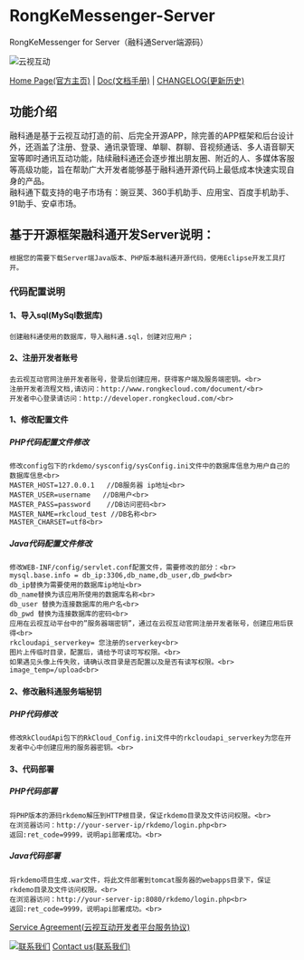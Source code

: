 # RongKeMessenger-Server
RongKeMessenger for Server（融科通Server端源码）

![云视互动](http://www.rongkecloud.com/skin/simple/img/logo-small.png)

[Home Page(官方主页)](http://www.rongkecloud.com) | [Doc(文档手册)](http://www.rongkecloud.com/download/rongketong/doc.zip) |  [CHANGELOG(更新历史)](https://github.com/rongkecloud/RongKeMessenger-Server/blob/master/CHANGELOG.md)

## 功能介绍
  融科通是基于云视互动打造的前、后完全开源APP，除完善的APP框架和后台设计外，还涵盖了注册、登录、通讯录管理、单聊、群聊、音视频通话、多人语音聊天室等即时通讯互动功能，陆续融科通还会逐步推出朋友圈、附近的人、多媒体客服等高级功能，旨在帮助广大开发者能够基于融科通开源代码上最低成本快速实现自身的产品。<br/>
融科通下载支持的电子市场有：豌豆荚、360手机助手、应用宝、百度手机助手、91助手、安卓市场。

## 基于开源框架融科通开发Server说明：

    根据您的需要下载Server端Java版本、PHP版本融科通开源代码，使用Eclipse开发工具打开。

### 代码配置说明 <br>
#### 1、导入sql(MySql数据库)
    创建融科通使用的数据库，导入融科通.sql，创建对应用户；
#### 2、注册开发者账号<br/>
    去云视互动官网注册开发者账号，登录后创建应用，获得客户端及服务端密钥。<br>
    注册开发者流程文档,请访问：http://www.rongkecloud.com/document/<br>
    开发者中心登录请访问：http://developer.rongkecloud.com/<br>
#### 1、修改配置文件<br/>

##### PHP代码配置文件修改<br>
    修改config包下的rkdemo/sysconfig/sysConfig.ini文件中的数据库信息为用户自己的数据库信息<br>
    MASTER_HOST=127.0.0.1   //DB服务器 ip地址<br>
    MASTER_USER=username   //DB用户<br>
    MASTER_PASS=password    //DB访问密码<br>
    MASTER_NAME=rkcloud_test //DB名称<br>
    MASTER_CHARSET=utf8<br>

##### Java代码配置文件修改<br>
    修改WEB-INF/config/servlet.conf配置文件，需要修改的部分：<br>
    mysql.base.info = db_ip:3306,db_name,db_user,db_pwd<br>
    db_ip替换为需要使用的数据库ip地址<br>
    db_name替换为该应用所使用的数据库名称<br>
    db_user 替换为连接数据库的用户名<br>
    db_pwd 替换为连接数据库的密码<br>
    应用在云视互动平台中的”服务器端密钥”，通过在云视互动官网注册开发者账号，创建应用后获得<br>
    rkcloudapi_serverkey= 您注册的serverkey<br>
    图片上传临时目录，配置后，请给予可读可写权限。<br>
    如果遇见头像上传失败，请确认改目录是否配置以及是否有读写权限。<br>
    image_temp=/upload<br>

#### 2、修改融科通服务端秘钥 <br>
##### PHP代码修改
    修改RkCloudApi包下的RkCloud_Config.ini文件中的rkcloudapi_serverkey为您在开发者中心中创建应用的服务器密钥。<br>

#### 3、代码部署<br>
##### PHP代码部署<br>
    将PHP版本的源码rkdemo解压到HTTP根目录，保证rkdemo目录及文件访问权限。<br>
    在浏览器访问：http://your-server-ip/rkdemo/login.php<br>
    返回:ret_code=9999，说明api部署成功。<br>

##### Java代码部署<br>
    将rkdemo项目生成.war文件，将此文件部署到tomcat服务器的webapps目录下，保证rkdemo目录及文件访问权限。<br>
    在浏览器访问：http://your-server-ip:8080/rkdemo/login.php<br>
    返回:ret_code=9999，说明api部署成功。<br>

[Service Agreement(云视互动开发者平台服务协议)](http://www.rongkecloud.com/tecinfo/28.html)

[![联系我们][contactImage]](http://kefu.rongkecloud.com/RKServiceClientWeb/index.html?ek=6f2683bb7f9b98aa09283fd8b47f4086aec37b56&ct=1&bg=3&gd=143)
[Contact us(联系我们)][serviceLink]

[contactImage]: http://www.rongkecloud.com/skin/simple/img/right/online.png "在线客服"
[serviceLink]: http://kefu.rongkecloud.com/RKServiceClientWeb/index.html?ek=6f2683bb7f9b98aa09283fd8b47f4086aec37b56&ct=1&bg=3&gd=143 "在线客服"
